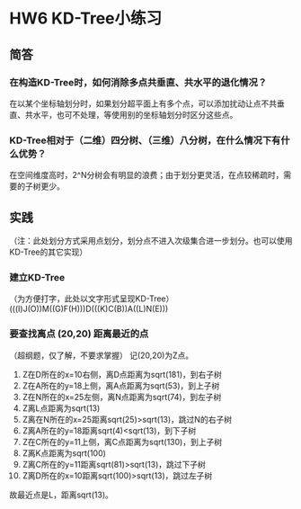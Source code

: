 <!-- 起始时间15:06 -->
# HW6 KD-Tree小练习
## 简答
### 在构造KD-Tree时，如何消除多点共垂直、共水平的退化情况？
在以某个坐标轴划分时，如果划分超平面上有多个点，可以添加扰动让点不共垂直、共水平，也可不处理，等使用别的坐标轴划分时区分这些点。

### KD-Tree相对于（二维）四分树、（三维）八分树，在什么情况下有什么优势？
在空间维度高时，2^N分树会有明显的浪费；由于划分更灵活，在点较稀疏时，需要的子树更少。

## 实践
（注：此处划分方式采用点划分，划分点不进入次级集合进一步划分。也可以使用KD-Tree的其它实现）

### 建立KD-Tree
（为方便打字，此处以文字形式呈现KD-Tree）
(((I)J(O))M((G)F(H)))D(((K)C(B))A((L)N(E)))

### 要查找离点 (20,20) 距离最近的点
（超纲题，仅了解，不要求掌握）
记(20,20)为Z点。
1. Z在D所在的x=10右侧，离D点距离为sqrt(181)，到右子树
2. Z在A所在的y=18上侧，离A点距离为sqrt(53)，到上子树
3. Z在N所在的x=25左侧，离N点距离为sqrt(74)，到左子树
4. Z离L点距离为sqrt(13)
5. Z离在N所在的x=25距离sqrt(25)>sqrt(13)，跳过N的右子树
6. Z离A所在的y=18距离sqrt(4)&lt;sqrt(13)，到下子树
7. Z在C所在的y=11上侧，离C点距离为sqrt(130)，到上子树
8. Z离K点距离为sqrt(100)
9. Z离C所在的y=11距离sqrt(81)>sqrt(13)，跳过下子树
10. Z离D所在的x=10距离sqrt(100)>sqrt(13)，跳过左子树

故最近点是L，距离sqrt(13)。

<!-- 结束时间15:25 -->